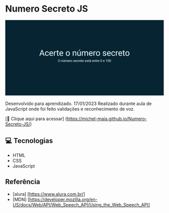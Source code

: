 # Numero Secreto JS

![preview](./.github/preview.png)


Desenvolvido para aprendizado. 17/01/2023
Realizado durante aula de JavaScript onde foi feito validações e reconhecimento de voz. 


[🔗 Clique aqui para acessar] (https://michel-maia.github.io/Numero-Secreto-JS/)


## 💻 Tecnologias

- HTML
- CSS
- JavaScript 


## Referência

- [alura] [https://www.alura.com.br/]
- [MDN] [https://developer.mozilla.org/en-US/docs/Web/API/Web_Speech_API/Using_the_Web_Speech_API]

